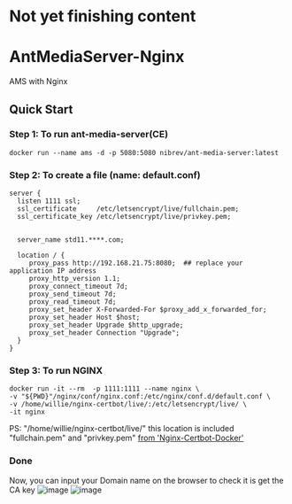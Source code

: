 # Not yet finishing content

# AntMediaServer-Nginx
AMS with Nginx 


## Quick Start
### Step 1: To run ant-media-server(CE)
```shell
docker run --name ams -d -p 5080:5080 nibrev/ant-media-server:latest
```
### Step 2: To create a file (name: default.conf)
```shell
server {
  listen 1111 ssl;
  ssl_certificate     /etc/letsencrypt/live/fullchain.pem;
  ssl_certificate_key /etc/letsencrypt/live/privkey.pem;


  server_name std11.****.com;

  location / {
     proxy_pass http://192.168.21.75:8080;  ## replace your application IP address
     proxy_http_version 1.1;
     proxy_connect_timeout 7d;
     proxy_send_timeout 7d;
     proxy_read_timeout 7d;
     proxy_set_header X-Forwarded-For $proxy_add_x_forwarded_for;
     proxy_set_header Host $host;
     proxy_set_header Upgrade $http_upgrade;
     proxy_set_header Connection "Upgrade";
  }
}
```
### Step 3: To run NGINX
```shell
docker run -it --rm  -p 1111:1111 --name nginx \
-v "${PWD}"/nginx/conf/nginx.conf:/etc/nginx/conf.d/default.conf \
-v /home/willie/nginx-certbot/live/:/etc/letsencrypt/live/ \
-it nginx
```
PS: "/home/willie/nginx-certbot/live/" this location is included "fullchain.pem" and "privkey.pem" [from 'Nginx-Certbot-Docker'](https://github.com/williehao/nginx-certbot/edit/main/README.md)

### Done
Now, you can input your Domain name on the browser to check it is get the CA key
![image](https://user-images.githubusercontent.com/15116422/223975732-2abe368f-76e4-4d59-a3fe-746c31c3546e.png)
![image](https://user-images.githubusercontent.com/15116422/223976350-2151cf43-fbe7-44f5-980a-0335ff7ae5b9.png)




